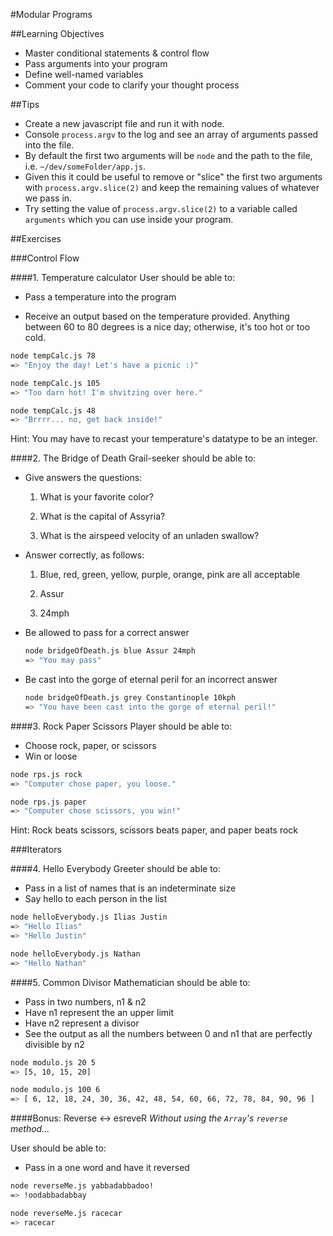 #Modular Programs

##Learning Objectives

* Master conditional statements & control flow
* Pass arguments into your program
* Define well-named variables
* Comment your code to clarify your thought process

##Tips

* Create a new javascript file and run it with node.
* Console `process.argv` to the log and see an array of arguments passed into the file.
* By default the first two arguments will be `node` and the path to the file, i.e. `~/dev/someFolder/app.js`.
* Given this it could be useful to remove or "slice" the first two arguments with `process.argv.slice(2)` and keep the remaining values of whatever we pass in.
* Try setting the value of `process.argv.slice(2)` to a variable called `arguments` which you can use inside your program.

##Exercises

###Control Flow

####1. Temperature calculator
User should be able to:

* Pass a temperature into the program

* Receive an output based on the temperature provided. Anything between 60 to 80 degrees is a nice day; otherwise, it's too hot or too cold. 

```bash
node tempCalc.js 78
=> "Enjoy the day! Let's have a picnic :)"
```

```bash
node tempCalc.js 105
=> "Too darn hot! I'm shvitzing over here."
```

```bash
node tempCalc.js 48
=> "Brrrr... no, get back inside!"
```

Hint: You may have to recast your temperature's datatype to be an integer.


####2. The Bridge of Death
Grail-seeker should be able to:

* Give answers the questions:

	1) What is your favorite color?
	
	2) What is the capital of Assyria?
	
	3) What is the airspeed velocity of an unladen swallow?
	
* Answer correctly, as follows:

	1) Blue, red, green, yellow, purple, orange, pink are all acceptable
	
	2) Assur
	
	3) 24mph
	
* Be allowed to pass for a correct answer

	```bash
	node bridgeOfDeath.js blue Assur 24mph
	=> "You may pass"
	```
* Be cast into the gorge of eternal peril for an incorrect answer
	
	```bash
	node bridgeOfDeath.js grey Constantinople 10kph
	=> "You have been cast into the gorge of eternal peril!"
	```


####3. Rock Paper Scissors
Player should be able to:

* Choose rock, paper, or scissors
* Win or loose

```bash
node rps.js rock
=> "Computer chose paper, you loose."
```

```bash
node rps.js paper
=> "Computer chose scissors, you win!"
```

Hint: Rock beats scissors, scissors beats paper, and paper beats rock

###Iterators

####4. Hello Everybody
Greeter should be able to:

* Pass in a list of names that is an indeterminate size
* Say hello to each person in the list

```bash
node helloEverybody.js Ilias Justin
=> "Hello Ilias"
=> "Hello Justin"
```

```bash
node helloEverybody.js Nathan
=> "Hello Nathan"
```

####5. Common Divisor
Mathematician should be able to:

* Pass in two numbers, n1 & n2
* Have n1 represent the an upper limit
* Have n2 represent a divisor
* See the output as all the numbers between 0 and n1 that are perfectly divisible by n2

```bash
node modulo.js 20 5
=> [5, 10, 15, 20]
```

```bash
node modulo.js 100 6
=> [ 6, 12, 18, 24, 30, 36, 42, 48, 54, 60, 66, 72, 78, 84, 90, 96 ]
```

####Bonus: Reverse <-> esreveR
*Without using the `Array`'s `reverse` method...*

User should be able to:

* Pass in a one word and have it reversed

```bash
node reverseMe.js yabbadabbadoo!
=> !oodabbadabbay
```

```bash
node reverseMe.js racecar
=> racecar
```